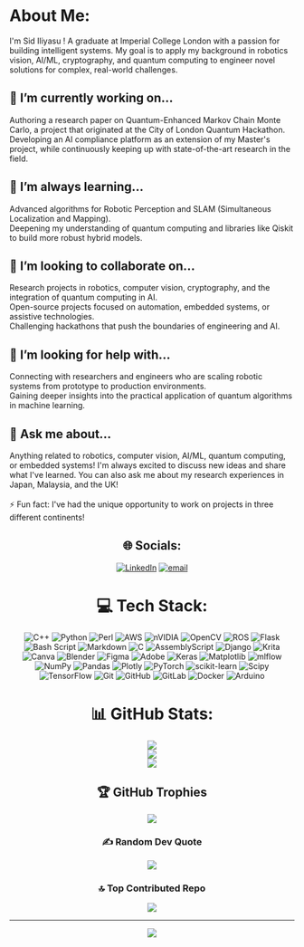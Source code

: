 # About Me:
I'm Sid Iliyasu ! A graduate at Imperial College London with a passion for building intelligent systems. My goal is to apply my background in robotics vision, AI/ML, cryptography, and quantum computing to engineer novel solutions for complex, real-world challenges.
## 🔭 I’m currently working on...
Authoring a research paper on Quantum-Enhanced Markov Chain Monte Carlo, a project that originated at the City of London Quantum Hackathon.
<br>Developing an AI compliance platform as an extension of my Master's project, while continuously keeping up with state-of-the-art research in the field.
## 🌱 I’m always learning...
Advanced algorithms for Robotic Perception and SLAM (Simultaneous Localization and Mapping).
<br>Deepening my understanding of quantum computing and libraries like Qiskit to build more robust hybrid models.
## 👯 I’m looking to collaborate on...
Research projects in robotics, computer vision, cryptography, and the integration of quantum computing in AI.
<br>Open-source projects focused on automation, embedded systems, or assistive technologies.
<br>Challenging hackathons that push the boundaries of engineering and AI.
## 🤔 I’m looking for help with...
Connecting with researchers and engineers who are scaling robotic systems from prototype to production environments.
<br>Gaining deeper insights into the practical application of quantum algorithms in machine learning.
## 💬 Ask me about...
Anything related to robotics, computer vision, AI/ML, quantum computing, or embedded systems! I'm always excited to discuss new ideas and share what I've learned. You can also ask me about my research experiences in Japan, Malaysia, and the UK!
<br><br>⚡ Fun fact: I've had the unique opportunity to work on projects in three different continents!

<div align="center">
  
## 🌐 Socials:
[![LinkedIn](https://img.shields.io/badge/LinkedIn-%230077B5.svg?logo=linkedin&logoColor=white)](https://linkedin.com/in/www.linkedin.com/in/sid-iliyasu-b85241170) [![email](https://img.shields.io/badge/Email-D14836?logo=gmail&logoColor=white)](mailto:Sidmelias@gmail.com) 

# 💻 Tech Stack:
![C++](https://img.shields.io/badge/c++-%2300599C.svg?style=plastic&logo=c%2B%2B&logoColor=white) ![Python](https://img.shields.io/badge/python-3670A0?style=plastic&logo=python&logoColor=ffdd54) ![Perl](https://img.shields.io/badge/perl-%2339457E.svg?style=plastic&logo=perl&logoColor=white) ![AWS](https://img.shields.io/badge/AWS-%23FF9900.svg?style=plastic&logo=amazon-aws&logoColor=white) ![nVIDIA](https://img.shields.io/badge/cuda-000000.svg?style=plastic&logo=nVIDIA&logoColor=green) ![OpenCV](https://img.shields.io/badge/opencv-%23white.svg?style=plastic&logo=opencv&logoColor=white) ![ROS](https://img.shields.io/badge/ros-%230A0FF9.svg?style=plastic&logo=ros&logoColor=white) ![Flask](https://img.shields.io/badge/flask-%23000.svg?style=plastic&logo=flask&logoColor=white) ![Bash Script](https://img.shields.io/badge/bash_script-%23121011.svg?style=plastic&logo=gnu-bash&logoColor=white) ![Markdown](https://img.shields.io/badge/markdown-%23000000.svg?style=plastic&logo=markdown&logoColor=white) ![C](https://img.shields.io/badge/c-%2300599C.svg?style=plastic&logo=c&logoColor=white) ![AssemblyScript](https://img.shields.io/badge/assembly%20script-%23000000.svg?style=plastic&logo=assemblyscript&logoColor=white) ![Django](https://img.shields.io/badge/django-%23092E20.svg?style=plastic&logo=django&logoColor=white) ![Krita](https://img.shields.io/badge/Krita-203759?style=plastic&logo=krita&logoColor=EEF37B) ![Canva](https://img.shields.io/badge/Canva-%2300C4CC.svg?style=plastic&logo=Canva&logoColor=white) ![Blender](https://img.shields.io/badge/blender-%23F5792A.svg?style=plastic&logo=blender&logoColor=white) ![Figma](https://img.shields.io/badge/figma-%23F24E1E.svg?style=plastic&logo=figma&logoColor=white) ![Adobe](https://img.shields.io/badge/adobe-%23FF0000.svg?style=plastic&logo=adobe&logoColor=white) ![Keras](https://img.shields.io/badge/Keras-%23D00000.svg?style=plastic&logo=Keras&logoColor=white) ![Matplotlib](https://img.shields.io/badge/Matplotlib-%23ffffff.svg?style=plastic&logo=Matplotlib&logoColor=black) ![mlflow](https://img.shields.io/badge/mlflow-%23d9ead3.svg?style=plastic&logo=numpy&logoColor=blue) ![NumPy](https://img.shields.io/badge/numpy-%23013243.svg?style=plastic&logo=numpy&logoColor=white) ![Pandas](https://img.shields.io/badge/pandas-%23150458.svg?style=plastic&logo=pandas&logoColor=white) ![Plotly](https://img.shields.io/badge/Plotly-%233F4F75.svg?style=plastic&logo=plotly&logoColor=white) ![PyTorch](https://img.shields.io/badge/PyTorch-%23EE4C2C.svg?style=plastic&logo=PyTorch&logoColor=white) ![scikit-learn](https://img.shields.io/badge/scikit--learn-%23F7931E.svg?style=plastic&logo=scikit-learn&logoColor=white) ![Scipy](https://img.shields.io/badge/SciPy-%230C55A5.svg?style=plastic&logo=scipy&logoColor=%white) ![TensorFlow](https://img.shields.io/badge/TensorFlow-%23FF6F00.svg?style=plastic&logo=TensorFlow&logoColor=white) ![Git](https://img.shields.io/badge/git-%23F05033.svg?style=plastic&logo=git&logoColor=white) ![GitHub](https://img.shields.io/badge/github-%23121011.svg?style=plastic&logo=github&logoColor=white) ![GitLab](https://img.shields.io/badge/gitlab-%23181717.svg?style=plastic&logo=gitlab&logoColor=white) ![Docker](https://img.shields.io/badge/docker-%230db7ed.svg?style=plastic&logo=docker&logoColor=white) ![Arduino](https://img.shields.io/badge/-Arduino-00979D?style=plastic&logo=Arduino&logoColor=white)

# 📊 GitHub Stats:
![](https://github-readme-stats.vercel.app/api?username=SidElias&theme=midnight-purple&hide_border=false&include_all_commits=true&count_private=true)<br/>
![](https://nirzak-streak-stats.vercel.app/?user=SidElias&theme=midnight-purple&hide_border=false)<br/>
![](https://github-readme-stats.vercel.app/api/top-langs/?username=SidElias&theme=midnight-purple&hide_border=false&include_all_commits=true&count_private=true&layout=compact)

## 🏆 GitHub Trophies
![](https://github-profile-trophy.vercel.app/?username=SidElias&theme=radical&no-frame=false&no-bg=false&margin-w=4)

### ✍️ Random Dev Quote
![](https://quotes-github-readme.vercel.app/api?type=horizontal&theme=radical)

### 🔝 Top Contributed Repo
![](https://github-contributor-stats.vercel.app/api?username=SidElias&limit=5&theme=radical&combine_all_yearly_contributions=true)

---
[![](https://visitcount.itsvg.in/api?id=SidElias&icon=10&color=13)](https://visitcount.itsvg.in)

<!-- Proudly created with GPRM ( https://gprm.itsvg.in ) -->

</div>

